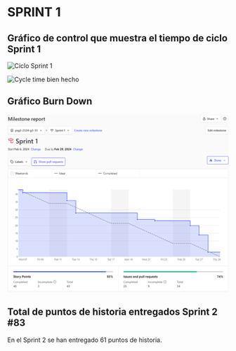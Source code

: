 # SPRINT 1

## Gráfico de control que muestra el tiempo de ciclo Sprint 1

![Ciclo Sprint 1](https://hackmd.io/_uploads/Syfj1YVaa.jpg)

![Cycle time bien hecho](https://hackmd.io/_uploads/S1YHN366a.jpg)

## Gráfico Burn Down 

![Burn Down](../../frontend/src/static/images/BurnDown%20Chart%20Sprint1.png)

## Total de puntos de historia entregados Sprint 2 #83
En el Sprint 2 se han entregado 61 puntos de historia.
